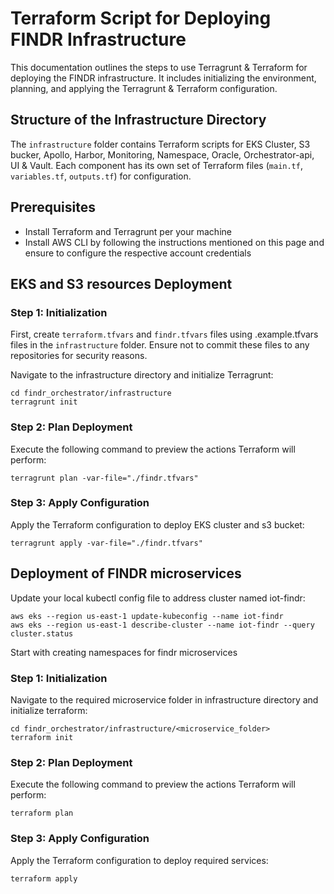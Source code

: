 
# Terraform Script for Deploying FINDR Infrastructure

This documentation outlines the steps to use Terragrunt & Terraform for deploying the FINDR infrastructure. It includes initializing the environment, planning, and applying the Terragrunt & Terraform configuration.

## Structure of the Infrastructure Directory

The `infrastructure` folder contains Terraform scripts for EKS Cluster, S3 bucker, Apollo, Harbor, Monitoring, Namespace, Oracle, Orchestrator-api, UI & Vault. 
Each component has its own set of Terraform files (`main.tf`, `variables.tf`, `outputs.tf`) for configuration.

## Prerequisites

- Install Terraform and Terragrunt per your machine
- Install AWS CLI by following the instructions mentioned on this page and ensure to configure the respective account credentials

## EKS and S3 resources Deployment

### Step 1: Initialization

First, create `terraform.tfvars` and `findr.tfvars` files using .example.tfvars files in the `infrastructure` folder. Ensure not to commit these files to any repositories for security reasons.

Navigate to the infrastructure directory and initialize Terragrunt:

```shell
cd findr_orchestrator/infrastructure
terragrunt init
```

### Step 2: Plan Deployment
Execute the following command to preview the actions Terraform will perform:

```shell
terragrunt plan -var-file="./findr.tfvars"
```

### Step 3: Apply Configuration
Apply the Terraform configuration to deploy EKS cluster and s3 bucket:

```shell
terragrunt apply -var-file="./findr.tfvars"
```


## Deployment of FINDR microservices

Update your local kubectl config file to address cluster named iot-findr:

```shell
aws eks --region us-east-1 update-kubeconfig --name iot-findr
aws eks --region us-east-1 describe-cluster --name iot-findr --query cluster.status
```
Start with creating namespaces for findr microservices

### Step 1: Initialization

Navigate to the required microservice folder in infrastructure directory and initialize terraform:

```shell
cd findr_orchestrator/infrastructure/<microservice_folder>
terraform init
```

### Step 2: Plan Deployment
Execute the following command to preview the actions Terraform will perform:

```shell
terraform plan
```

### Step 3: Apply Configuration
Apply the Terraform configuration to deploy required services:

```shell
terraform apply
```
